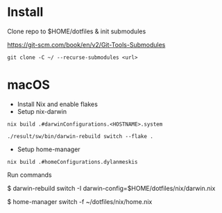 # Install


Clone repo to $HOME/dotfiles & init submodules

https://git-scm.com/book/en/v2/Git-Tools-Submodules

```
git clone -C ~/ --recurse-submodules <url> 

```

# macOS
- Install Nix and enable flakes
- Setup nix-darwin
```
nix build .#darwinConfigurations.<HOSTNAME>.system

./result/sw/bin/darwin-rebuild switch --flake .

```
- Setup home-manager
```
nix build .#homeConfigurations.dylanmeskis

```







Run commands

$ darwin-rebuild switch -I darwin-config=$HOME/dotfiles/nix/darwin.nix

$ home-manager switch -f ~/dotfiles/nix/home.nix
